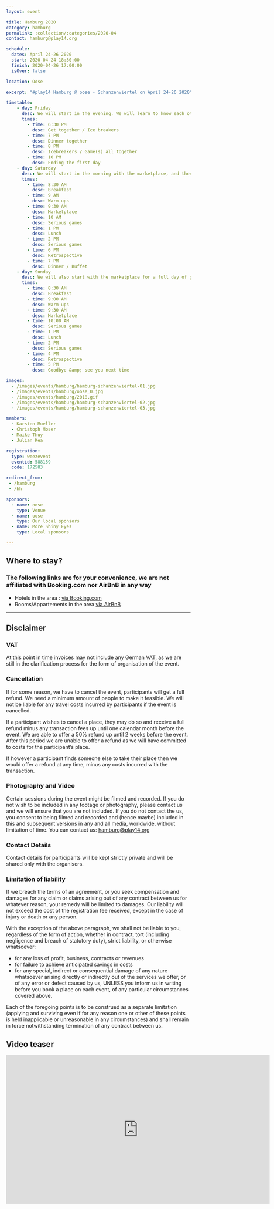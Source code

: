 ```yaml
---
layout: event

title: Hamburg 2020
category: hamburg
permalink: :collection/:categories/2020-04
contact: hamburg@play14.org

schedule:
  dates: April 24-26 2020
  start: 2020-04-24 18:30:00
  finish: 2020-04-26 17:00:00
  isOver: false

location: Oose

excerpt: "#play14 Hamburg @ oose - Schanzenviertel on April 24-26 2020"

timetable:
    - day: Friday
      desc: We will start in the evening. We will learn to know each other and share a nice dinner all together. All times are approximated.
      times:
        - time: 6:30 PM
          desc: Get together / Ice breakers
        - time: 7 PM
          desc: Dinner together
        - time: 8 PM
          desc: Icebreakers / Game(s) all together
        - time: 10 PM
          desc: Ending the first day
    - day: Saturday
      desc: We will start in the morning with the marketplace, and then we will play games all day long. All times are approximated.
      times:
        - time: 8:30 AM
          desc: Breakfast
        - time: 9 AM
          desc: Warm-ups
        - time: 9:30 AM
          desc: Marketplace
        - time: 10 AM
          desc: Serious games
        - time: 1 PM
          desc: Lunch
        - time: 2 PM
          desc: Serious games
        - time: 6 PM
          desc: Retrospective
        - time: 7 PM
          desc: Dinner / Buffet
    - day: Sunday
      desc: We will also start with the marketplace for a full day of games. Whoever needs to catch a plane can leave earlier. All times are approximated.
      times:
        - time: 8:30 AM
          desc: Breakfast
        - time: 9:00 AM
          desc: Warm-ups
        - time: 9:30 AM
          desc: Marketplace
        - time: 10:00 AM
          desc: Serious games
        - time: 1 PM
          desc: Lunch
        - time: 2 PM
          desc: Serious games
        - time: 4 PM
          desc: Retrospective
        - time: 5 PM
          desc: Goodbye &amp; see you next time

images:
  - /images/events/hamburg/hamburg-schanzenviertel-01.jpg
  - /images/events/hamburg/oose_0.jpg
  - /images/events/hamburg/2018.gif
  - /images/events/hamburg/hamburg-schanzenviertel-02.jpg
  - /images/events/hamburg/hamburg-schanzenviertel-03.jpg

members:
  - Karsten Mueller
  - Christoph Moser
  - Maike Thuy
  - Julian Kea

registration: 
  type: weezevent
  eventid: 588159
  code: 172583

redirect_from:
 - /hamburg
 - /hh

sponsors:
  - name: oose
    type: Venue
  - name: oose
    type: Our local sponsors
  - name: More Shiny Eyes
    type: Local sponsors

---
```



## Where to stay?
### The following links are for your convenience, we are not affiliated with Booking.com nor AirBnB in any way
 * <i class='fa fa-fw'></i>
   Hotels in the area : [via Booking.com](http://bit.ly/2XPFpp0)
 * <i class='fa fa-fw'></i>
   Rooms/Appartements in the area [via AirBnB](http://bit.ly/2O3ZyTI)


---


## Disclaimer
### VAT

At this point in time invoices may not include any German VAT, as we are still in the clarification process for the form of organisation of the event. 

### Cancellation

If for some reason, we have to cancel the event, participants will get a full refund. We need a minimum amount of people to make it feasible. We will not be liable for any travel costs incurred by participants if the event is cancelled. 

If a participant wishes to cancel a place, they may do so and receive a full refund minus any transaction fees up until one calendar month before the event. We are able to offer a 50% refund up until 2 weeks before the event. After this period we are unable to offer a refund as we will have committed to costs for the participant’s place.

If however a participant finds someone else to take their place then we would offer a refund at any time, minus any costs incurred with the transaction.

### Photography and Video

Certain sessions during the event might be filmed and recorded. If you do not wish to be included in any footage or photography, please contact us and we will ensure that you are not included. If you do not contact the us, you consent to being filmed and recorded and (hence maybe) included in this and subsequent versions in any and all media, worldwide, without limitation of time. You can contact us: hamburg@play14.org

### Contact Details

Contact details for participants will be kept strictly private and will be shared only with the organisers.

### Limitation of liability

If we breach the terms of an agreement, or you seek compensation and damages for any claim or claims arising out of any contract between us for whatever reason, your remedy will be limited to damages. Our liability will not exceed the cost of the registration fee received, except in the case of injury or death or any person.

With the exception of the above paragraph, we shall not be liable to you, regardless of the form of action, whether in contract, tort (including negligence and breach of statutory duty), strict liability, or otherwise whatsoever:

* for any loss of profit, business, contracts or revenues
* for failure to achieve anticipated savings in costs
* for any special, indirect or consequential damage of any nature whatsoever arising directly or indirectly out of the services we offer, or of any error or defect caused by us, UNLESS you inform us in writing before you book a place on each event, of any particular circumstances covered above.

Each of the foregoing points is to be construed as a separate limitation (applying and surviving even if for any reason one or other of these points is held inapplicable or unreasonable in any circumstances) and shall remain in force notwithstanding termination of any contract between us.

## Video teaser
<iframe width="720" height="405" src="https://www.youtube.com/embed/Wjn-WRVcH4o" frameborder="0" allow="accelerometer; autoplay; encrypted-media; gyroscope; picture-in-picture" allowfullscreen></iframe>
